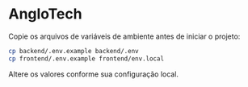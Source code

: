 # AngloTech

Copie os arquivos de variáveis de ambiente antes de iniciar o projeto:

```bash
cp backend/.env.example backend/.env
cp frontend/.env.example frontend/env.local
```

Altere os valores conforme sua configuração local.
